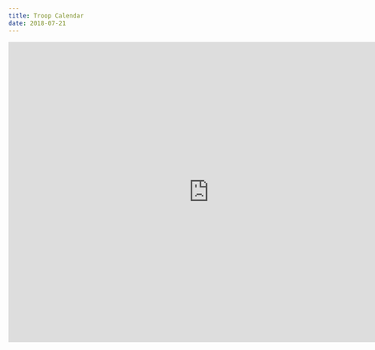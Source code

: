 ```yaml
---
title: Troop Calendar
date: 2018-07-21
---
```


<div class="iframe_container">
  <iframe style="BORDER-TOP-WIDTH: 0px; BORDER-LEFT-WIDTH: 0px; BORDER-BOTTOM-WIDTH: 0px; BORDER-RIGHT-WIDTH: 0px" src="https://drive.google.com/drive/folders/1Zr15AXkaIfc06vqpLnNqu-JYoOTPLnph" frameborder="0" width="800" scrolling="no" height="600"></iframe>
</div>